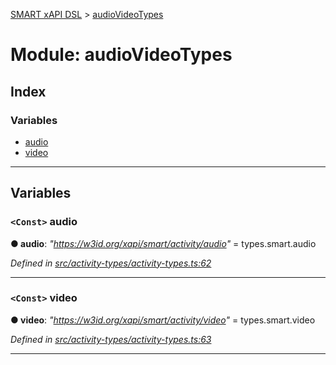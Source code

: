 [SMART xAPI DSL](../README.md) > [audioVideoTypes](../modules/audiovideotypes.md)

# Module: audioVideoTypes

## Index

### Variables

* [audio](audiovideotypes.md#audio)
* [video](audiovideotypes.md#video)

---

## Variables

<a id="audio"></a>

### `<Const>` audio

**● audio**: *"https://w3id.org/xapi/smart/activity/audio"* =  types.smart.audio

*Defined in [src/activity-types/activity-types.ts:62](https://github.com/Gradiant/smart-xapi-dsl/blob/master/src/activity-types/activity-types.ts#L62)*

___
<a id="video"></a>

### `<Const>` video

**● video**: *"https://w3id.org/xapi/smart/activity/video"* =  types.smart.video

*Defined in [src/activity-types/activity-types.ts:63](https://github.com/Gradiant/smart-xapi-dsl/blob/master/src/activity-types/activity-types.ts#L63)*

___

